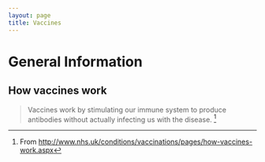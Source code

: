 ```yaml
---
layout: page
title: Vaccines
---
```


# General Information

## How vaccines work

> Vaccines work by stimulating our immune system to produce antibodies without actually infecting us with the disease. [^1]

[^1]: From <http://www.nhs.uk/conditions/vaccinations/pages/how-vaccines-work.aspx>
